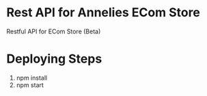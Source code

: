 # Rest API for Annelies ECom Store
Restful API for ECom Store (Beta)

Deploying Steps
===============
1. npm install
2. npm start
